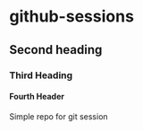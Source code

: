 # github-sessions

## Second heading

### Third Heading

#### Fourth Header

Simple repo for git session
